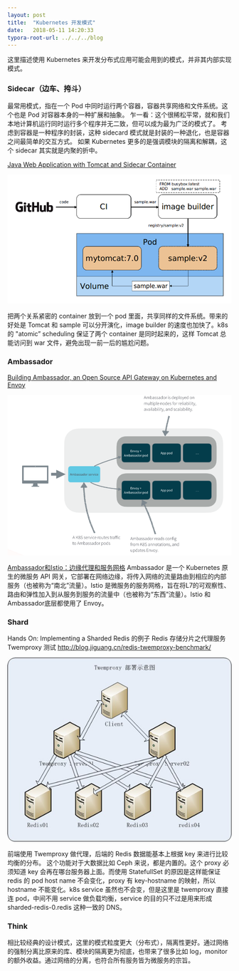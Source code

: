 ```yaml
---
layout: post
title:  "Kubernetes 开发模式"
date:   2018-05-11 14:20:33
typora-root-url: ../../../blog
---
```


这里描述使用 Kubernetes 来开发分布式应用可能会用到的模式，并非其内部实现模式。

### Sidecar（边车、挎斗）
最常用模式，指在一个 Pod 中同时运行两个容器，容器共享网络和文件系统。这个也是 Pod 对容器本身的一种扩展和抽象。
乍一看：这个很稀松平常，就和我们本地计算机运行同时运行多个程序并无二致，但可以成为最为广泛的模式了。
考虑到容器是一种程序的封装，这种 sidecard 模式就是封装的一种退化，也是容器之间最简单的交互方式。
如果 Kubernetes 更多的是强调模块的隔离和解耦，这个 sidecar 其实就是内聚的折中。

[Java Web Application with Tomcat and Sidecar Container](
https://github.com/kubernetes/examples/blob/master/staging/javaweb-tomcat-sidecar/README.md)

![](/images/2018/tomcat-sidecar.png)

把两个关系紧密的 container 放到一个 pod 里面，共享同样的文件系统。带来的好处是 Tomcat 和 sample 可以分开演化，image builder 的速度也加快了。k8s 的 "atomic” scheduling 保证了两个 container 是同时起来的，这样 Tomcat 总能访问到 war 文件，避免出现一前一后的尴尬问题。

### Ambassador

[Building Ambassador, an Open Source API Gateway on Kubernetes and Envoy](https://blog.getambassador.io/building-ambassador-an-open-source-api-gateway-on-kubernetes-and-envoy-ed01ed520844)

![](/images/2018/ambassador-pattern.png)

[Ambassador和Istio：边缘代理和服务网格](https://zhuanlan.zhihu.com/p/33205773) Ambassador 是一个 Kubernetes 原生的微服务 API 网关，它部署在网络边缘，将传入网络的流量路由到相应的内部服务（也被称为“南北”流量）。Istio 是微服务的服务网格，旨在将L7的可观察性、路由和弹性加入到从服务到服务的流量中（也被称为“东西”流量）。Istio 和 Ambassador底层都使用了 Envoy。 

### Shard

Hands On: Implementing a Sharded Redis 的例子
Redis 存储分片之代理服务Twemproxy 测试 http://blog.jiguang.cn/redis-twemproxy-benchmark/

![](/images/2018/shard-pattern.png)

前端使用 Twemproxy 做代理，后端的 Redis 数据能基本上根据 key 来进行比较均衡的分布。 这个功能对于大数据比如 Ceph 来说，都是内置的。这个 proxy 必须知道 key 会再在哪台服务器上面。而使用 StatefullSet 的原因是这样能保证 redis 的 pod host name 不会变化，proxy 有 key-hostname 的映射，所以 hostname 不能变化。k8s service 虽然也不会变，但是这里是 twemproxy 直接连 pod，中间不用 service 做负载均衡，service 的目的只不过是用来形成 sharded-redis-0.redis 这种一致的 DNS。

### Think

相比较经典的设计模式，这里的模式粒度更大（分布式），隔离性更好。通过网络的强制分离比原来的库、模块的隔离更为彻底，也带来了很多比如 log，monitor 的额外收益。通过网络的分离，也符合所有服务皆为微服务的宗旨。 